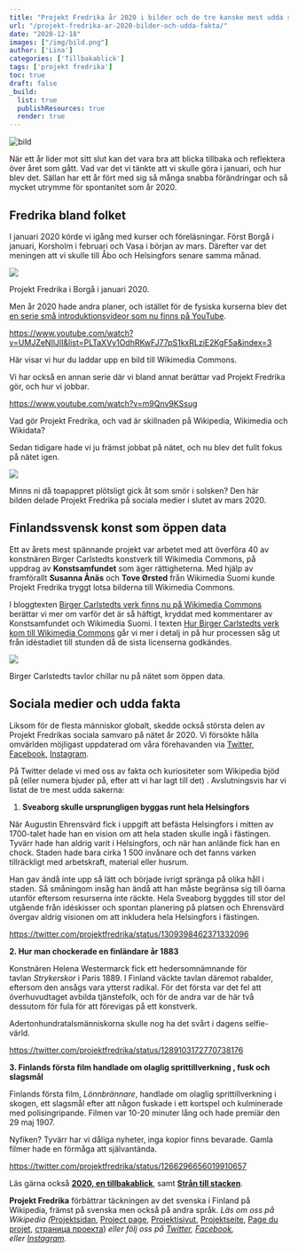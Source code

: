 ```yaml
---
title: "Projekt Fredrika år 2020 i bilder och de tre kanske mest udda sakerna vi lärde oss i år"
url: "/projekt-fredrika-ar-2020-bilder-och-udda-fakta/"
date: "2020-12-18"
images: ["/img/bild.png"]
author: ['Lina']
categories: ['Tillbakablick']
tags: ['projekt fredrika']
toc: true
draft: false
_build:
  list: true
  publishResources: true
  render: true
---
```


![bild](/img/bild.png)


När ett år lider mot sitt slut kan det vara bra att blicka tillbaka och reflektera över året som gått. Vad var det vi tänkte att vi skulle göra i januari, och hur blev det. Sällan har ett år fört med sig så många snabba förändringar och så mycket utrymme för spontanitet som år 2020.

Fredrika bland folket
---------------------

I januari 2020 körde vi igång med kurser och föreläsningar. Först Borgå i januari, Korsholm i februari och Vasa i början av mars. Därefter var det meningen att vi skulle till Åbo och Helsingfors senare samma månad. 

![](https://projektfredrika.fi/wp-content/uploads/2020/12/IMG_20200128_200344_009-1024x768.jpg)

Projekt Fredrika i Borgå i januari 2020.

Men år 2020 hade andra planer, och istället för de fysiska kurserna blev det [en serie små introduktionsvideor som nu finns på YouTube](https://www.youtube.com/playlist?list=PLTaXVy1OdhRKwFJ77pS1kxRLziE2KgF5a).

https://www.youtube.com/watch?v=UMJZeNIlJlI&list=PLTaXVy1OdhRKwFJ77pS1kxRLziE2KgF5a&index=3

Här visar vi hur du laddar upp en bild till Wikimedia Commons.

Vi har också en annan serie där vi bland annat berättar vad Projekt Fredrika gör, och hur vi jobbar.

https://www.youtube.com/watch?v=m9Qnv9KSsug

Vad gör Projekt Fredrika, och vad är skillnaden på Wikipedia, Wikimedia och Wikidata?

Sedan tidigare hade vi ju främst jobbat på nätet, och nu blev det fullt fokus på nätet igen.

![](https://projektfredrika.fi/wp-content/uploads/2020/12/Meme_Template_with_White_Impact_Text_on_Top_and_Bottom-2-1024x1024.jpg)

Minns ni då toapappret plötsligt gick åt som smör i solsken? Den här  
bilden delade Projekt Fredrika på sociala medier i slutet av mars 2020.

Finlandssvensk konst som öppen data
-----------------------------------

Ett av årets mest spännande projekt var arbetet med att överföra 40 av konstnären Birger Carlstedts konstverk till Wikimedia Commons, på uppdrag av **Konstsamfundet** som äger rättigheterna. Med hjälp av framförallt **Susanna Ånäs** och **Tove Ørsted** från Wikimedia Suomi kunde Projekt Fredrika tryggt lotsa bilderna till Wikimedia Commons.

I bloggtexten [Birger Carlstedts verk finns nu på Wikimedia Commons](https://projektfredrika.fi/birger/) berättar vi mer om varför det är så häftigt, kryddat med kommentarer av Konstsamfundet och Wikimedia Suomi. I texten [Hur Birger Carlstedts verk kom till Wikimedia Commons](https://projektfredrika.fi/the-making-of-birger/) går vi mer i detalj in på hur processen såg ut från idéstadiet till stunden då de sista licenserna godkändes.

![](https://projektfredrika.fi/wp-content/uploads/2020/10/lossy-page1-596px-Picnic_17-BC_-_Birger_Carlstedt.tif-1.jpg)

Birger Carlstedts tavlor chillar nu på nätet som öppen data.

Sociala medier och udda fakta
-----------------------------

Liksom för de flesta människor globalt, skedde också största delen av Projekt Fredrikas sociala samvaro på nätet år 2020. Vi försökte hålla omvärlden möjligast uppdaterad om våra förehavanden via [Twitter](https://twitter.com/projektfredrika), [Facebook](https://www.facebook.com/projektfredrika/), [Instagram](https://www.instagram.com/projektfredrika/?hl=sv).

På Twitter delade vi med oss av fakta och kuriositeter som Wikipedia bjöd på (eller numera bjuder på, efter att vi har lagt till det) . Avslutningsvis har vi listat de tre mest udda sakerna:

1.  **Sveaborg skulle ursprungligen byggas runt hela Helsingfors**

När Augustin Ehrensvärd fick i uppgift att befästa Helsingfors i mitten av 1700-talet hade han en vision om att hela staden skulle ingå i fästingen. Tyvärr hade han aldrig varit i Helsingfors, och när han anlände fick han en chock. Staden hade bara cirka 1 500 invånare och det fanns varken tillräckligt med arbetskraft, material eller husrum.

Han gav ändå inte upp så lätt och började ivrigt spränga på olika håll i staden. Så småningom insåg han ändå att han måste begränsa sig till öarna utanför eftersom resurserna inte räckte. Hela Sveaborg byggdes till stor del utgående från idéskisser och spontan planering på platsen och Ehrensvärd övergav aldrig visionen om att inkludera hela Helsingfors i fästingen.

https://twitter.com/projektfredrika/status/1309398462371332096

**2\. Hur man chockerade en finländare år 1883**

Konstnären Helena Westermarck fick ett hedersomnämnande för tavlan _Strykerskor_ i Paris 1889. I Finland väckte tavlan däremot rabalder, eftersom den ansågs vara ytterst radikal. För det första var det fel att överhuvudtaget avbilda tjänstefolk, och för de andra var de här två dessutom för fula för att förevigas på ett konstverk.

Adertonhundratalsmänniskorna skulle nog ha det svårt i dagens selfie-värld.

https://twitter.com/projektfredrika/status/1289103172770738176

**3\. Finlands första film handlade om olaglig sprittillverkning , fusk och slagsmål**

Finlands första film, _Lönnbrännare_, handlade om olaglig sprittillverkning i skogen, ett slagsmål efter att någon fuskade i ett kortspel och kulminerade med polisingripande. Filmen var 10-20 minuter lång och hade premiär den 29 maj 1907.

Nyfiken? Tyvärr har vi dåliga nyheter, inga kopior finns bevarade. Gamla filmer hade en förmåga att självantända.

https://twitter.com/projektfredrika/status/1266296656019910657

Läs gärna också **[2020, en tillbakablick](https://projektfredrika.fi/2020-tillbakablick/?preview_id=1645&preview_nonce=d3b5c2f19f&preview=true&_thumbnail_id=1643)**, samt  [**Strån till stacken**](https://projektfredrika.fi/stran-till-stacken/).

**Projekt Fredrika** förbättrar täckningen av det svenska i Finland på Wikipedia, främst på svenska men också på andra språk. _Läs om oss på Wikipedia (_[Projektsidan](https://sv.wikipedia.org/wiki/Wikipedia:Projekt_Fredrika), [Project page](https://en.wikipedia.org/wiki/Wikipedia:Projekt_Fredrika), [Projektisivut](https://fi.wikipedia.org/wiki/Wikipedia:Projekt_Fredrika), [Projektseite](https://de.wikipedia.org/wiki/Wikipedia:Projekt_Fredrika), [Page du projet](https://fr.wikipedia.org/wiki/Wikipedia:Projekt_Fredrika), [страница проекта](https://ru.wikipedia.org/wiki/Wikipedia:Projekt_Fredrika)) _eller följ oss på [Twitter](https://twitter.com/projektfredrika), [Facebook](https://www.facebook.com/projektfredrika/), eller [Instagram](http://instagram.com/projektfredrika)._